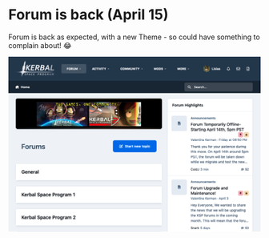 # Forum is back (April 15)

Forum is back as expected, with a new Theme - so could have something to complain about! 😂

![forum-new-theme](./content/forum-new-theme.png#FullWidth)
